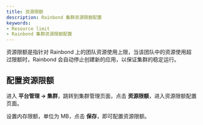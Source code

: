 ```yaml
---
title: 资源限额
description: Rainbond 集群资源限额配置
keywords:
- Resource limit
- Rainbond 集群资源限额配置
---
```


资源限额是指针对 Rainbond 上的团队资源使用上限，当该团队中的资源使用超过限额时，Rainbond 会自动停止创建新的应用，以保证集群的稳定运行。

## 配置资源限额

进入 **平台管理 -> 集群**，跳转到集群管理页面，点击 **资源限额**，进入资源限额配置页面。

设置内存限额，单位为 MB，点击 **保存**，即可配置资源限额。
